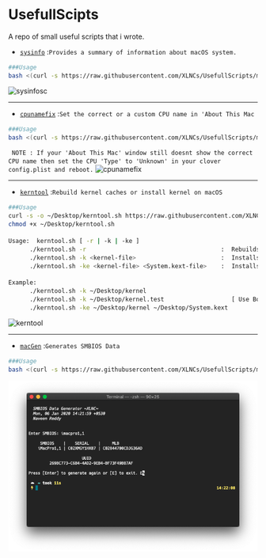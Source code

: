 # UsefullScipts
A repo of small useful scripts that i wrote.

- [`sysinfo`](sysinfo.sh) :`Provides a summary of information about macOS system.`

```bash
###Usage
bash <(curl -s https://raw.githubusercontent.com/XLNCs/UsefullScripts/master/sysinfo.sh)
```

![sysinfosc](Images/sysinfosc.png)

----------

- [`cpunamefix`](cpunamefix.sh) :`Set the correct or a custom CPU name in 'About This Mac`

```bash
###Usage
bash <(curl -s https://raw.githubusercontent.com/XLNCs/UsefullScripts/master/cpunamefix.sh)
```
``` NOTE : If your 'About This Mac' window still doesnt show the correct CPU name then set the CPU 'Type' to 'Unknown' in your clover config.plist and reboot.```
![cpunamefix](Images/cpunamefixsc.png)

----------

- [`kerntool`](kerntool.sh) :`Rebuild kernel caches or install kernel on macOS`

```bash
###Usage
curl -s -o ~/Desktop/kerntool.sh https://raw.githubusercontent.com/XLNCs/UsefullScripts/master/kerntool.sh && 
chmod +x ~/Desktop/kerntool.sh

Usage:  kerntool.sh [ -r | -k | -ke ]
      ./kerntool.sh -r                                      :  Rebuilds caches only
      ./kerntool.sh -k <kernel-file>                        :  Installs provided kernel then rebuilds caches
      ./kerntool.sh -ke <kernel-file> <System.kext-file>    :  Installs provided kernel and system.kext then rebuilds caches

Example:
      ./kerntool.sh -k ~/Desktop/kernel
      ./kerntool.sh -k ~/Desktop/kernel.test                   [ Use Bootflag : kcsuffix=test ]
      ./kerntool.sh -ke ~/Desktop/kernel ~/Desktop/System.kext

```

![kerntool](Images/kerntoolsc.png)

----------

- [`macGen`](macGen.sh) :`Generates SMBIOS Data`

```bash
###Usage
bash <(curl -s https://raw.githubusercontent.com/XLNCs/UsefullScripts/master/macGen.sh)

```

![macGen](Images/macGensc.png)